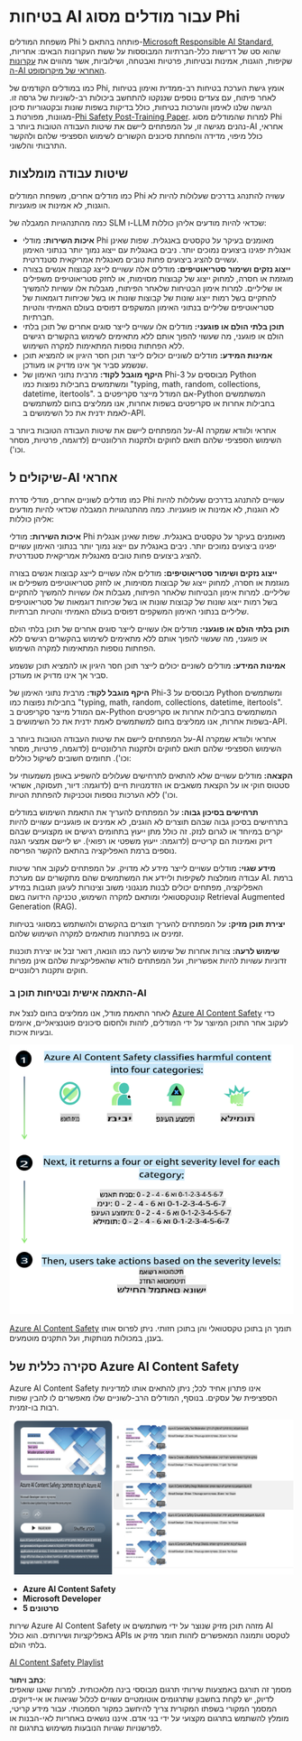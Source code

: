 # בטיחות AI עבור מודלים מסוג Phi

משפחת המודלים Phi פותחה בהתאם ל-[Microsoft Responsible AI Standard](https://query.prod.cms.rt.microsoft.com/cms/api/am/binary/RE5cmFl), שהוא סט של דרישות כלל-חברתיות המבוססות על ששת העקרונות הבאים: אחריות, שקיפות, הוגנות, אמינות ובטיחות, פרטיות ואבטחה, ושילוביות, אשר מהווים את [עקרונות ה-AI האחראי של מיקרוסופט](https://www.microsoft.com/ai/responsible-ai).

כמו במודלים הקודמים של Phi, אומץ גישת הערכת בטיחות רב-ממדית ואימון בטיחות לאחר פיתוח, עם צעדים נוספים שננקטו להתחשב ביכולות רב-לשוניות של גרסה זו. הגישה שלנו לאימון והערכות בטיחות, כולל בדיקות בשפות שונות ובקטגוריות סיכון מגוונות, מפורטת ב-[Phi Safety Post-Training Paper](https://arxiv.org/abs/2407.13833). למרות שהמודלים מסוג Phi נהנים מגישה זו, על המפתחים ליישם את שיטות העבודה הטובות ביותר ב-AI אחראי, כולל מיפוי, מדידה והפחתת סיכונים הקשורים לשימוש הספציפי שלהם ולהקשר התרבותי והלשוני.

## שיטות עבודה מומלצות

כמו מודלים אחרים, משפחת המודלים Phi עשויה להתנהג בדרכים שעלולות להיות לא הוגנות, לא אמינות או פוגעניות.

כמה מהתנהגויות המגבלה של SLM ו-LLM שכדאי להיות מודעים אליהן כוללות:

- **איכות השירות:** מודלי Phi מאומנים בעיקר על טקסטים באנגלית. שפות שאינן אנגלית יפגינו ביצועים נמוכים יותר. ניבים באנגלית עם ייצוג נמוך יותר בנתוני האימון עשויים להציג ביצועים פחות טובים מאנגלית אמריקאית סטנדרטית.
- **ייצוג נזקים ושימור סטריאוטיפים:** מודלים אלה עשויים לייצג קבוצות אנשים בצורה מוגזמת או חסרה, למחוק ייצוג של קבוצות מסוימות, או לחזק סטריאוטיפים משפילים או שליליים. למרות אימון הבטיחות שלאחר הפיתוח, מגבלות אלו עשויות להמשיך להתקיים בשל רמות ייצוג שונות של קבוצות שונות או בשל שכיחות דוגמאות של סטריאוטיפים שליליים בנתוני האימון המשקפים דפוסים בעולם האמיתי והטיות חברתיות.
- **תוכן בלתי הולם או פוגעני:** מודלים אלו עשויים לייצר סוגים אחרים של תוכן בלתי הולם או פוגעני, מה שעשוי להפוך אותם ללא מתאימים לשימוש בהקשרים רגישים ללא הפחתות נוספות המתאימות למקרה השימוש.
- **אמינות המידע:** מודלים לשוניים יכולים לייצר תוכן חסר היגיון או להמציא תוכן שנשמע סביר אך אינו מדויק או מעודכן.
- **היקף מוגבל לקוד:** מרבית נתוני האימון של Phi-3 מבוססים על Python ומשתמשים בחבילות נפוצות כמו "typing, math, random, collections, datetime, itertools". אם המודל מייצר סקריפטים ב-Python המשתמשים בחבילות אחרות או סקריפטים בשפות אחרות, אנו ממליצים בחום למשתמשים לאמת ידנית את כל השימושים ב-API.

על המפתחים ליישם את שיטות העבודה הטובות ביותר ב-AI אחראי ולוודא שמקרה השימוש הספציפי שלהם תואם לחוקים ולתקנות הרלוונטיים (לדוגמה, פרטיות, מסחר וכו').

## שיקולים ל-AI אחראי

כמו מודלים לשוניים אחרים, מודלי סדרת Phi עשויים להתנהג בדרכים שעלולות להיות לא הוגנות, לא אמינות או פוגעניות. כמה מהתנהגויות המגבלה שכדאי להיות מודעים אליהן כוללות:

**איכות השירות:** מודלי Phi מאומנים בעיקר על טקסטים באנגלית. שפות שאינן אנגלית יפגינו ביצועים נמוכים יותר. ניבים באנגלית עם ייצוג נמוך יותר בנתוני האימון עשויים להציג ביצועים פחות טובים מאנגלית אמריקאית סטנדרטית.

**ייצוג נזקים ושימור סטריאוטיפים:** מודלים אלה עשויים לייצג קבוצות אנשים בצורה מוגזמת או חסרה, למחוק ייצוג של קבוצות מסוימות, או לחזק סטריאוטיפים משפילים או שליליים. למרות אימון הבטיחות שלאחר הפיתוח, מגבלות אלו עשויות להמשיך להתקיים בשל רמות ייצוג שונות של קבוצות שונות או בשל שכיחות דוגמאות של סטריאוטיפים שליליים בנתוני האימון המשקפים דפוסים בעולם האמיתי והטיות חברתיות.

**תוכן בלתי הולם או פוגעני:** מודלים אלו עשויים לייצר סוגים אחרים של תוכן בלתי הולם או פוגעני, מה שעשוי להפוך אותם ללא מתאימים לשימוש בהקשרים רגישים ללא הפחתות נוספות המתאימות למקרה השימוש.

**אמינות המידע:** מודלים לשוניים יכולים לייצר תוכן חסר היגיון או להמציא תוכן שנשמע סביר אך אינו מדויק או מעודכן.

**היקף מוגבל לקוד:** מרבית נתוני האימון של Phi-3 מבוססים על Python ומשתמשים בחבילות נפוצות כמו "typing, math, random, collections, datetime, itertools". אם המודל מייצר סקריפטים ב-Python המשתמשים בחבילות אחרות או סקריפטים בשפות אחרות, אנו ממליצים בחום למשתמשים לאמת ידנית את כל השימושים ב-API.

על המפתחים ליישם את שיטות העבודה הטובות ביותר ב-AI אחראי ולוודא שמקרה השימוש הספציפי שלהם תואם לחוקים ולתקנות הרלוונטיים (לדוגמה, פרטיות, מסחר וכו'). תחומים חשובים לשיקול כוללים:

**הקצאה:** מודלים עשויים שלא להתאים לתרחישים שעלולים להשפיע באופן משמעותי על סטטוס חוקי או על הקצאת משאבים או הזדמנויות חיים (לדוגמה: דיור, תעסוקה, אשראי וכו') ללא הערכות נוספות וטכניקות להפחתת הטיות.

**תרחישים בסיכון גבוה:** על המפתחים להעריך את התאמת השימוש במודלים בתרחישים בסיכון גבוה שבהם תוצרים לא הוגנים, לא אמינים או פוגעניים עשויים להיות יקרים במיוחד או לגרום לנזק. זה כולל מתן ייעוץ בתחומים רגישים או מקצועיים שבהם דיוק ואמינות הם קריטיים (לדוגמה: ייעוץ משפטי או רפואי). יש ליישם אמצעי הגנה נוספים ברמת האפליקציה בהתאם להקשר הפריסה.

**מידע שגוי:** מודלים עשויים לייצר מידע לא מדויק. על המפתחים לעקוב אחר שיטות עבודה מומלצות לשקיפות וליידע את המשתמשים שהם מתקשרים עם מערכת AI. ברמת האפליקציה, מפתחים יכולים לבנות מנגנוני משוב וצינורות לעיגון תגובות במידע קונטקסטואלי ומותאם למקרה השימוש, טכניקה הידועה בשם Retrieval Augmented Generation (RAG).

**יצירת תוכן מזיק:** על המפתחים להעריך תוצרים בהקשרם ולהשתמש במסווגי בטיחות זמינים או בפתרונות מותאמים למקרה השימוש שלהם.

**שימוש לרעה:** צורות אחרות של שימוש לרעה כמו הונאה, דואר זבל או יצירת תוכנות זדוניות עשויות להיות אפשריות, ועל המפתחים לוודא שהאפליקציות שלהם אינן מפרות חוקים ותקנות רלוונטיים.

### התאמה אישית ובטיחות תוכן ב-AI

לאחר התאמת מודל, אנו ממליצים בחום לנצל את [Azure AI Content Safety](https://learn.microsoft.com/azure/ai-services/content-safety/overview) כדי לעקוב אחר התוכן המיוצר על ידי המודלים, לזהות ולחסום סיכונים פוטנציאליים, איומים ובעיות איכות.

![Phi3AISafety](../../../../../translated_images/01.phi3aisafety.b950fac78d0cda701abf8181b3cfdabf328f70d0d5c096d5ebf842a2db62615f.he.png)

[Azure AI Content Safety](https://learn.microsoft.com/azure/ai-services/content-safety/overview) תומך הן בתוכן טקסטואלי והן בתוכן חזותי. ניתן לפרוס אותו בענן, במכולות מנותקות, ועל התקנים מוטמעים.

## סקירה כללית של Azure AI Content Safety

Azure AI Content Safety אינו פתרון אחיד לכל; ניתן להתאים אותו למדיניות הספציפית של עסקים. בנוסף, המודלים הרב-לשוניים שלו מאפשרים לו להבין שפות רבות בו-זמנית.

![AIContentSafety](../../../../../translated_images/01.AIcontentsafety.da9a83e9538e688418877be04138e05621b0ab1222565ac2761e28677a59fdb4.he.png)

- **Azure AI Content Safety**
- **Microsoft Developer**
- **5 סרטונים**

שירות Azure AI Content Safety מזהה תוכן מזיק שנוצר על ידי משתמשים או AI באפליקציות ושירותים. הוא כולל APIs לטקסט ותמונה המאפשרים לזהות חומר מזיק או בלתי הולם.

[AI Content Safety Playlist](https://www.youtube.com/playlist?list=PLlrxD0HtieHjaQ9bJjyp1T7FeCbmVcPkQ)

**כתב ויתור**:  
מסמך זה תורגם באמצעות שירותי תרגום מבוססי בינה מלאכותית. למרות שאנו שואפים לדיוק, יש לקחת בחשבון שתרגומים אוטומטיים עשויים לכלול שגיאות או אי-דיוקים. המסמך המקורי בשפתו המקורית צריך להיחשב כמקור הסמכותי. עבור מידע קריטי, מומלץ להשתמש בתרגום מקצועי על ידי בני אדם. איננו נושאים באחריות לאי-הבנות או לפרשנויות שגויות הנובעות משימוש בתרגום זה.